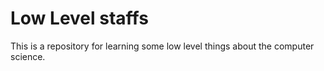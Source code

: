 # Low Level staffs

This is a repository for learning some low level things about the computer science.
